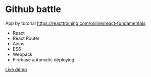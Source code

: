 # Github battle

App by tutorial https://reacttraining.com/online/react-fundamentals

* React
* React Router
* Axios
* ES6
* Webpack
* Firebase automatic deploying

[Live demo](https://github-battle-react-fe888.firebaseapp.com/)